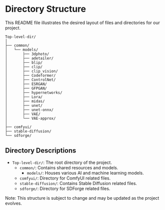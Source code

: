 # Directory Structure

This README file illustrates the desired layout of files and directories for our project.

```
Top-level-dir/
│
├── common/
│   └── models/
│       ├── 3dphoto/
│       ├── adetailer/
│       ├── blip/
│       ├── clip/
│       ├── clip_vision/
│       ├── Codeformer/
│       ├── ControlNet/
│       ├── ESRGAN/
│       ├── GFPGAN/
│       ├── hypernetworks/
│       ├── Lora/
│       ├── midas/
│       ├── unet/
│       ├── unet-onnx/
│       ├── VAE/
│       └── VAE-approx/
│
├── comfyui/
├── stable-diffusion/
└── sdforge/
```

## Directory Descriptions

- `Top-level-dir/`: The root directory of the project.
  - `common/`: Contains shared resources and models.
    - `models/`: Houses various AI and machine learning models.
  - `comfyui/`: Directory for ComfyUI related files.
  - `stable-diffusion/`: Contains Stable Diffusion related files.
  - `sdforge/`: Directory for SDForge related files.

Note: This structure is subject to change and may be updated as the project evolves.
